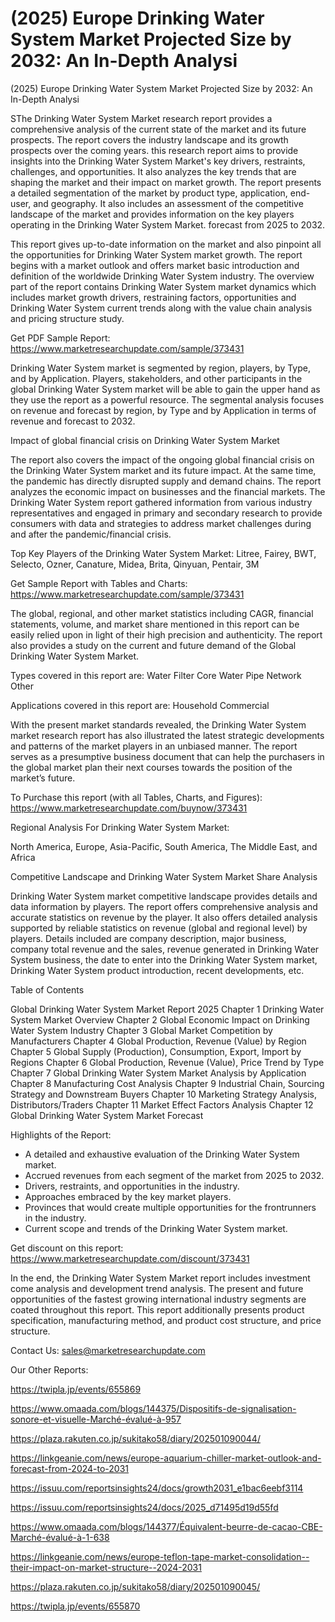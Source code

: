 # (2025) Europe Drinking Water System Market Projected Size by 2032: An In-Depth Analysi

 (2025) Europe Drinking Water System Market Projected Size by 2032: An In-Depth Analysi

SThe Drinking Water System Market research report provides a comprehensive analysis of the current state of the market and its future prospects. The report covers the industry landscape and its growth prospects over the coming years. this research report aims to provide insights into the Drinking Water System Market's key drivers, restraints, challenges, and opportunities. It also analyzes the key trends that are shaping the market and their impact on market growth. The report presents a detailed segmentation of the market by product type, application, end-user, and geography. It also includes an assessment of the competitive landscape of the market and provides information on the key players operating in the Drinking Water System Market. forecast from 2025 to 2032.

This report gives up-to-date information on the market and also pinpoint all the opportunities for Drinking Water System market growth. The report begins with a market outlook and offers market basic introduction and definition of the worldwide Drinking Water System industry. The overview part of the report contains Drinking Water System market dynamics which includes market growth drivers, restraining factors, opportunities and Drinking Water System current trends along with the value chain analysis and pricing structure study.

Get PDF Sample Report: https://www.marketresearchupdate.com/sample/373431

Drinking Water System market is segmented by region, players, by Type, and by Application. Players, stakeholders, and other participants in the global Drinking Water System market will be able to gain the upper hand as they use the report as a powerful resource. The segmental analysis focuses on revenue and forecast by region, by Type and by Application in terms of revenue and forecast to 2032.

Impact of global financial crisis on Drinking Water System Market

The report also covers the impact of the ongoing global financial crisis on the Drinking Water System market and its future impact. At the same time, the pandemic has directly disrupted supply and demand chains. The report analyzes the economic impact on businesses and the financial markets. The Drinking Water System report gathered information from various industry representatives and engaged in primary and secondary research to provide consumers with data and strategies to address market challenges during and after the pandemic/financial crisis.

Top Key Players of the Drinking Water System Market:
Litree, Fairey, BWT, Selecto, Ozner, Canature, Midea, Brita, Qinyuan, Pentair, 3M


Get Sample Report with Tables and Charts: https://www.marketresearchupdate.com/sample/373431

The global, regional, and other market statistics including CAGR, financial statements, volume, and market share mentioned in this report can be easily relied upon in light of their high precision and authenticity. The report also provides a study on the current and future demand of the Global Drinking Water System Market.

Types covered in this report are:
Water Filter Core
Water Pipe Network
Other


Applications covered in this report are:
Household
Commercial


With the present market standards revealed, the Drinking Water System market research report has also illustrated the latest strategic developments and patterns of the market players in an unbiased manner. The report serves as a presumptive business document that can help the purchasers in the global market plan their next courses towards the position of the market’s future.

To Purchase this report (with all Tables, Charts, and Figures): https://www.marketresearchupdate.com/buynow/373431

Regional Analysis For Drinking Water System Market:

North America, Europe, Asia-Pacific, South America, The Middle East, and Africa

Competitive Landscape and Drinking Water System Market Share Analysis

Drinking Water System market competitive landscape provides details and data information by players. The report offers comprehensive analysis and accurate statistics on revenue by the player. It also offers detailed analysis supported by reliable statistics on revenue (global and regional level) by players. Details included are company description, major business, company total revenue and the sales, revenue generated in Drinking Water System business, the date to enter into the Drinking Water System market, Drinking Water System product introduction, recent developments, etc.

Table of Contents

Global Drinking Water System Market Report 2025
Chapter 1 Drinking Water System Market Overview
Chapter 2 Global Economic Impact on Drinking Water System Industry
Chapter 3 Global Market Competition by Manufacturers
Chapter 4 Global Production, Revenue (Value) by Region
Chapter 5 Global Supply (Production), Consumption, Export, Import by Regions
Chapter 6 Global Production, Revenue (Value), Price Trend by Type
Chapter 7 Global Drinking Water System Market Analysis by Application
Chapter 8 Manufacturing Cost Analysis
Chapter 9 Industrial Chain, Sourcing Strategy and Downstream Buyers
Chapter 10 Marketing Strategy Analysis, Distributors/Traders
Chapter 11 Market Effect Factors Analysis
Chapter 12 Global Drinking Water System Market Forecast

Highlights of the Report:

- A detailed and exhaustive evaluation of the Drinking Water System market.
- Accrued revenues from each segment of the market from 2025 to 2032.
- Drivers, restraints, and opportunities in the industry.
- Approaches embraced by the key market players.
- Provinces that would create multiple opportunities for the frontrunners in the industry.
- Current scope and trends of the Drinking Water System market.

Get discount on this report: https://www.marketresearchupdate.com/discount/373431

In the end, the Drinking Water System Market report includes investment come analysis and development trend analysis. The present and future opportunities of the fastest growing international industry segments are coated throughout this report. This report additionally presents product specification, manufacturing method, and product cost structure, and price structure.

Contact Us:
sales@marketresearchupdate.com

Our Other Reports:

https://twipla.jp/events/655869

https://www.omaada.com/blogs/144375/Dispositifs-de-signalisation-sonore-et-visuelle-Marché-évalué-à-957

https://plaza.rakuten.co.jp/sukitako58/diary/202501090044/

https://linkgeanie.com/news/europe-aquarium-chiller-market-outlook-and-forecast-from-2024-to-2031

https://issuu.com/reportsinsights24/docs/growth2031_e1bac6eebf3114

https://issuu.com/reportsinsights24/docs/2025_d71495d19d55fd

https://www.omaada.com/blogs/144377/Équivalent-beurre-de-cacao-CBE-Marché-évalué-à-1-638

https://linkgeanie.com/news/europe-teflon-tape-market-consolidation--their-impact-on-market-structure--2024-2031

https://plaza.rakuten.co.jp/sukitako58/diary/202501090045/

https://twipla.jp/events/655870
